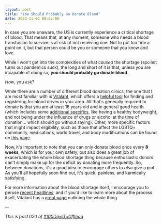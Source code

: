 ```yaml
---
layout: post
title: "You Should Probably Go Donate Blood"
date: 2022-11-02 08:22:00
---
```

In case you are unaware, the US is currently experience a critical shortage of blood. That means that, at any moment, someone who needs a blood transfusion to survive is at risk of not receiving one. Not to put too fine a point on it, but that person could be you or someone that you know and love.

While I won't get into the complexities of what _caused_ the shortage (spoiler: turns out pandemics suck), the long and short of it is that, unless you are incapable of doing so, **you should probably go donate blood**.

*How*, you ask?

While there are a number of different blood donation clinics, the one that I am most familiar with is [Vitalant](https://vitalant.org/), which offers a [helpful tool](https://donors.vitalant.org/dwp/portal/dwa) for finding and registering for blood drives in your area. All that's generally required to donate is that you are at least 16 years old and in general good health (which includes some [additional specifics](https://vitalant.org/blood-donation-requirements), like having a healthy bodyweight, and not being under the influence of drugs or alcohol at the time of donation... which should go without saying). Other, more specific factors that might impact eligibility, such as those that affect the LGBTQ+ community, medications, world travel, and body modifications can be found on [this page](https://vitalant.org/eligibility/additional-eligibility-requirements).

Now, it's important to note that you can only donate blood once every **8 weeks**, which is for your own safety, but also does a great job of exacerbating the whole blood shortage thing because enthusiastic donors can't simply make up for the deficit by donating more frequently. So, between donations, it's a good idea to encourage others to _also_ give a pint. As you'll all hopefully soon find out, it's quick, painless, and karmically satisfying.

For more information about the blood shortage itself, I encourage you to peruse [recent headlines](https://duckduckgo.com/?q=blood+shortage&t=brave&iar=news&ia=news&iai=https%3A%2F%2Fnews.yahoo.com%2Furgent-american-blood-shortage-explained-095809242.html), and if you'd like to learn more about the process itself, Vitalant has a [great page](https://vitalant.org/blood-donation-process) outlining the whole thing.

--

_This is post 020 of [#100DaysToOffload](https://100daystooffload.com/)_